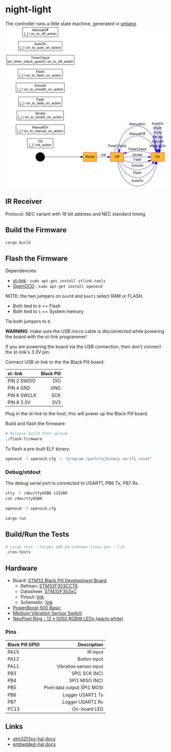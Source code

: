 # night-light

The controller runs a little state machine, generated vi [smlang](https://crates.io/crates/smlang).
![statemachine.svg](statemachine.svg)

## IR Receiver

Protocol: NEC variant with 16 bit address and NEC standard timing

## Build the Firmware

```bash
cargo build
```

## Flash the Firmware

Dependencies:

* [st-link](https://github.com/texane/stlink) : `sudo apt-get install stlink-tools`
* [OpenOCD](http://openocd.org/getting-openocd/) : `sudo apt-get install openocd`

NOTE: the two jumpers on `boot0` and `boot1` select RAM or FLASH.

* Both tied to `0` == Flash
* Both tied to `1` == System memory

Tie both jumpers to `0`.

**WARNING**: make sure the USB micro cable is disconnected while powering
the board with the st-link programmer!

If you are powering the board via the USB connection, then don't connect the
st-link's 3.3V pin.

Connect USB st-link to the the Black Pill board:

| st-link | Black Pill |
| :---    |       ---: |
| PIN 2 SWDIO  | DIO |
| PIN 4 GND    | GND |
| PIN 6 SWCLK  | SCK |
| PIN 8 3.3V   | 3V3 |

Plug in the st-link to the host, this will power up the Black Pill board.

Build and flash the firmware:

```bash
# Release build then upload
./flash-firmware
```

To flash a pre-built ELF binary:

```bash
openocd -f openocd.cfg -c "program /path/to/binary verify reset"
```

### Debug/stdout

The debug serial port is connected to USART1, PB6 Tx, PB7 Rx.

```bash
stty -F /dev/ttyUSB0 115200
cat /dev/ttyUSB0
```

```bash
openocd -f openocd.cfg
```

```bash
cargo run
```

## Build/Run the Tests

```bash
# cargo test --target x86_64-unknown-linux-gnu --lib
./run-tests
```

## Hardware

* Board: [STM32 Black Pill Development Board](https://robotdyn.com/stm32f303cct6-256-kb-flash-stm32-arm-cortexr-m4-mini-system-dev-board-3326a9dd-3c19-11e9-910a-901b0ebb3621.html)
  - Refman: [STM32F303CCT6](https://www.st.com/content/ccc/resource/technical/document/reference_manual/4a/19/6e/18/9d/92/43/32/DM00043574.pdf/files/DM00043574.pdf/jcr:content/translations/en.DM00043574.pdf)
  - Datasheet: [STM32F303xC](https://www.st.com/resource/en/datasheet/stm32f303cb.pdf)
  - Pinout: [link](https://robotdyn.com/pub/media/GR-00000345==STM32F303CCT6-256KB-STM32MiniSystem/DOCS/PINOUT==GR-00000345==STM32F303CCT6-256KB-STM32MiniSystem.jpg)
  - Schematic: [link](https://robotdyn.com/pub/media/GR-00000345==STM32F303CCT6-256KB-STM32MiniSystem/DOCS/Schematic==GR-00000345==STM32F303CCT6-256KB-STM32MiniSystem.pdf)
* [PowerBoost 500 Basic](https://www.adafruit.com/product/1903)
* [Medium Vibration Sensor Switch](https://www.adafruit.com/product/2384)
* [NeoPixel Ring - 12 x 5050 RGBW LEDs (warm white)](https://www.adafruit.com/product/2851)

### Pins

| Black Pill GPIO | Description |
| :---       |     ---: |
| PA15       | IR input |
| PA12       | Button input |
| PA11       | Vibration sensor input |
| PB3        | SPI1 SCK (NC) |
| PB4        | SPI1 MISO (NC) |
| PB5        | Pixel data output SPI1 MOSI |
| PB6        | Logger USART1 Tx |
| PB7        | Logger USART1 Rx |
| PC13       | On-board LED |

## Links

* [stm32f3xx-hal docs](https://docs.rs/stm32f3xx-hal/0.6.1/stm32f3xx_hal/)
* [embedded-hal docs](https://docs.rs/embedded-hal/0.2.4/embedded_hal/)
